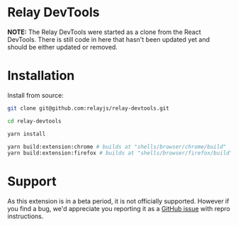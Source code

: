 # Relay DevTools

**NOTE:** The Relay DevTools were started as a clone from the React DevTools. There is still code in here that hasn't been updated yet and should be either updated or removed.

# Installation

Install from source:

```sh
git clone git@github.com:relayjs/relay-devtools.git

cd relay-devtools

yarn install

yarn build:extension:chrome # builds at "shells/browser/chrome/build"
yarn build:extension:firefox # builds at "shells/browser/firefox/build"
```

# Support

As this extension is in a beta period, it is not officially supported. However if you find a bug, we'd appreciate you reporting it as a [GitHub issue](https://github.com/relayjs/relay-devtools/issues) with repro instructions.
